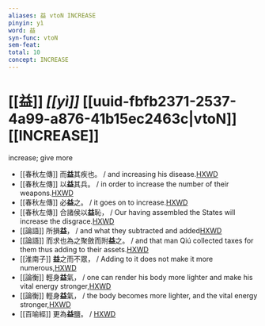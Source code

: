 ```yaml
---
aliases: 益 vtoN INCREASE
pinyin: yì
word: 益
syn-func: vtoN
sem-feat: 
total: 10
concept: INCREASE 
---
```

# [[益]] *[[yì]]*  [[uuid-fbfb2371-2537-4a99-a876-41b15ec2463c|vtoN]] [[INCREASE]]
increase; give more
 - [[春秋左傳]] 而**益**其疾也。 / and increasing his disease.[HXWD](https://hxwd.org/textview.html?location=KR1e0001_tls_005-32a.8)
 - [[春秋左傳]] 以**益**其兵。 / in order to increase the number of their weapons.[HXWD](https://hxwd.org/textview.html?location=KR1e0001_tls_005-484a.1)
 - [[春秋左傳]] 必**益**之。 / it goes on to increase.[HXWD](https://hxwd.org/textview.html?location=KR1e0001_tls_007-328a.16)
 - [[春秋左傳]] 合諸侯以**益**恥， / Our having assembled the States will increase the disgrace.[HXWD](https://hxwd.org/textview.html?location=KR1e0001_tls_009-242a.15)
 - [[論語]] 所損**益**， / and what they subtracted and added[HXWD](https://hxwd.org/textview.html?location=KR1h0004_tls_002-24a.6)
 - [[論語]] 而求也為之聚斂而附**益**之。 / and that man Qiú collected taxes for them thus adding to their assets.[HXWD](https://hxwd.org/textview.html?location=KR1h0004_tls_011-20a.3)
 - [[淮南子]] **益**之而不眾， / Adding to it does not make it more numerous,[HXWD](https://hxwd.org/textview.html?location=KR3j0010_tls_001-3a.18)
 - [[論衡]] 輕身**益**氣， / one can render his body more lighter and make his vital energy stronger,[HXWD](https://hxwd.org/textview.html?location=KR3j0080_tls_024-54a.3)
 - [[論衡]] 輕身**益**氣， / the body becomes more lighter, and the vital energy stronger,[HXWD](https://hxwd.org/textview.html?location=KR3j0080_tls_024-55a.3)
 - [[百喻經]] 更為**益**鹽。 / [HXWD](https://hxwd.org/textview.html?location=KR6b0066_T_001-0543a.36)